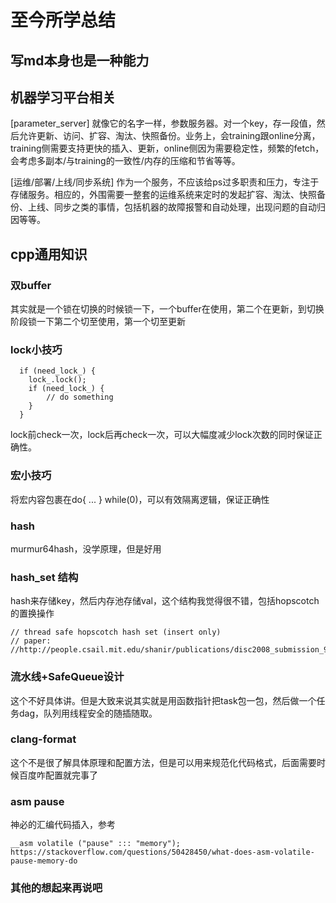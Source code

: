 # 至今所学总结

## 写md本身也是一种能力

## 机器学习平台相关
[parameter_server] 就像它的名字一样，参数服务器。对一个key，存一段值，然后允许更新、访问、扩容、淘汰、快照备份。业务上，会training跟online分离，training侧需要支持更快的插入、更新，online侧因为需要稳定性，频繁的fetch，会考虑多副本/与training的一致性/内存的压缩和节省等等。

[运维/部署/上线/同步系统] 作为一个服务，不应该给ps过多职责和压力，专注于存储服务。相应的，外围需要一整套的运维系统来定时的发起扩容、淘汰、快照备份、上线、同步之类的事情，包括机器的故障报警和自动处理，出现问题的自动归因等等。

## cpp通用知识

### 双buffer
其实就是一个锁在切换的时候锁一下，一个buffer在使用，第二个在更新，到切换阶段锁一下第二个切至使用，第一个切至更新

### lock小技巧
```
  if (need_lock_) {
    lock_.lock();
    if (need_lock_) {
        // do something
    }
  }
```
lock前check一次，lock后再check一次，可以大幅度减少lock次数的同时保证正确性。

### 宏小技巧

将宏内容包裹在do{ ... } while(0)，可以有效隔离逻辑，保证正确性

### hash

murmur64hash，没学原理，但是好用

### hash_set 结构

hash来存储key，然后内存池存储val，这个结构我觉得很不错，包括hopscotch的置换操作
```
// thread safe hopscotch hash set (insert only)
// paper:
//http://people.csail.mit.edu/shanir/publications/disc2008_submission_98.pdf
```

### 流水线+SafeQueue设计

这个不好具体讲。但是大致来说其实就是用函数指针把task包一包，然后做一个任务dag，队列用线程安全的随插随取。

### clang-format

这个不是很了解具体原理和配置方法，但是可以用来规范化代码格式，后面需要时候百度咋配置就完事了

### asm pause

神必的汇编代码插入，参考
```
__asm volatile ("pause" ::: "memory"); 
https://stackoverflow.com/questions/50428450/what-does-asm-volatile-pause-memory-do
```

### 其他的想起来再说吧

